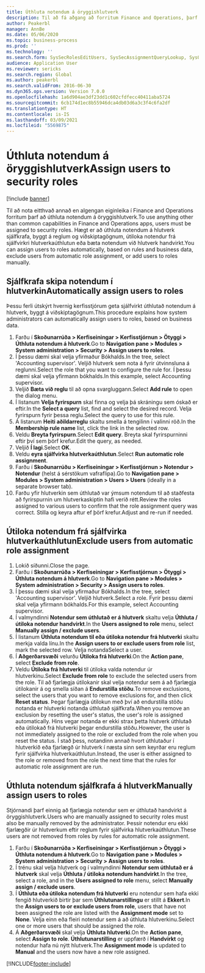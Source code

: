 ```yaml
---
title: Úthluta notendum á öryggishlutverk
description: Til að fá aðgang að forritum Finance and Operations, þarf að úthluta notendum á öryggishlutverk.
author: Peakerbl
manager: AnnBe
ms.date: 05/06/2020
ms.topic: business-process
ms.prod: ''
ms.technology: ''
ms.search.form: SysSecRolesEditUsers, SysSecAssignmentQueryLookup, SysQueryForm, SysSecRoleExcludeUsers
audience: Application User
ms.reviewer: sericks
ms.search.region: Global
ms.author: peakerbl
ms.search.validFrom: 2016-06-30
ms.dyn365.ops.version: Version 7.0.0
ms.openlocfilehash: 1a6d904ae3df23dd1c602cfdfecc40411aba5724
ms.sourcegitcommit: 6cb174d1ec8b55946dca4db03d6a3c3f4c6fa2df
ms.translationtype: HT
ms.contentlocale: is-IS
ms.lasthandoff: 03/09/2021
ms.locfileid: "5569875"
---
```

# <a name="assign-users-to-security-roles"></a><span data-ttu-id="b27a7-103">Úthluta notendum á öryggishlutverk</span><span class="sxs-lookup"><span data-stu-id="b27a7-103">Assign users to security roles</span></span>

[!include [banner](../../includes/banner.md)]

<span data-ttu-id="b27a7-104">Til að nota eitthvað annað en algengan eiginleika í Finance and Operations forritum þarf að úthluta notendum á öryggishlutverk.</span><span class="sxs-lookup"><span data-stu-id="b27a7-104">To use anything other than common capabilities in Finance and Operations apps, users must be assigned to security roles.</span></span> <span data-ttu-id="b27a7-105">Hægt er að úthluta notendum á hlutverk sjálfkrafa, byggt á reglum og viðskiptagögnum, útiloka notendur frá sjálfvirkri hlutverkaúthlutun eða bæta notendum við hlutverk handvirkt.</span><span class="sxs-lookup"><span data-stu-id="b27a7-105">You can assign users to roles automatically, based on rules and business data, exclude users from automatic role assignment, or add users to roles manually.</span></span>

## <a name="automatically-assign-users-to-roles"></a><span data-ttu-id="b27a7-106">Sjálfkrafa skipa notendum í hlutverkin</span><span class="sxs-lookup"><span data-stu-id="b27a7-106">Automatically assign users to roles</span></span>
<span data-ttu-id="b27a7-107">Þessu ferli útskýrt hvernig kerfisstjórum geta sjálfvirkt úthlutað notendum á hlutverk, byggt á viðskiptagögnum.</span><span class="sxs-lookup"><span data-stu-id="b27a7-107">This procedure explains how system administrators can automatically assign users to roles, based on business data.</span></span> 
1. <span data-ttu-id="b27a7-108">Farðu í **Skoðunarrúða > Kerfiseiningar > Kerfisstjórnun > Ötyggi > Úthluta notendum á hlutverk**.</span><span class="sxs-lookup"><span data-stu-id="b27a7-108">Go to **Navigation pane > Modules > System administration > Security > Assign users to roles**.</span></span>
2. <span data-ttu-id="b27a7-109">Í þessu dæmi skal velja yfirmaður Bókhalds.</span><span class="sxs-lookup"><span data-stu-id="b27a7-109">In the tree, select 'Accounting supervisor'.</span></span> <span data-ttu-id="b27a7-110">Veljið hlutverk sem nota á fyrir útvinnsluna á reglunni.</span><span class="sxs-lookup"><span data-stu-id="b27a7-110">Select the role that you want to configure the rule for.</span></span> <span data-ttu-id="b27a7-111">Í þessu dæmi skal velja yfirmann bókhalds.</span><span class="sxs-lookup"><span data-stu-id="b27a7-111">In this example, select Accounting supervisor.</span></span> 
3. <span data-ttu-id="b27a7-112">Veljið **Bæta við reglu** til að opna svargluggann.</span><span class="sxs-lookup"><span data-stu-id="b27a7-112">Select **Add rule** to open the dialog menu.</span></span>
4. <span data-ttu-id="b27a7-113">Í listanum **Velja fyrirspurn** skal finna og velja þá skráningu sem óskað er eftir.</span><span class="sxs-lookup"><span data-stu-id="b27a7-113">In the **Select a query** list, find and select the desired record.</span></span> <span data-ttu-id="b27a7-114">Velja fyrirspurn fyrir þessa reglu.</span><span class="sxs-lookup"><span data-stu-id="b27a7-114">Select the query to use for this rule.</span></span>  
5. <span data-ttu-id="b27a7-115">Á listanum **Heiti aðildarreglu** skaltu smella á tengilinn í valinni röð.</span><span class="sxs-lookup"><span data-stu-id="b27a7-115">In the **Membership rule name** list, click the link in the selected row.</span></span>
6. <span data-ttu-id="b27a7-116">Veldu **Breyta fyrirspurn**.</span><span class="sxs-lookup"><span data-stu-id="b27a7-116">Select **Edit query**.</span></span> <span data-ttu-id="b27a7-117">Breyta skal fyrirspurninni eftir því sem þörf krefur.</span><span class="sxs-lookup"><span data-stu-id="b27a7-117">Edit the query, as needed.</span></span>  
7. <span data-ttu-id="b27a7-118">Veljið **Í lagi**.</span><span class="sxs-lookup"><span data-stu-id="b27a7-118">Select **OK**.</span></span>
8. <span data-ttu-id="b27a7-119">Veldu **eyra sjálfvirka hlutverkaúthlutun**.</span><span class="sxs-lookup"><span data-stu-id="b27a7-119">Select **Run automatic role assignment**.</span></span>
9. <span data-ttu-id="b27a7-120">Farðu í **Skoðunarrúðu > Kerfiseiningar > Kerfisstjórnun > Notendur > Notendur** (helst á sérstökum vafraflipa).</span><span class="sxs-lookup"><span data-stu-id="b27a7-120">Go to **Navigation pane > Modules > System administration > Users > Users** (ideally in a separate browser tab).</span></span>
10. <span data-ttu-id="b27a7-121">Farðu yfir hlutverkin sem úthlutað var ýmsum notendum til að staðfesta að fyrirspurnin um hlutverkaskiptin hafi verið rétt.</span><span class="sxs-lookup"><span data-stu-id="b27a7-121">Review the roles assigned to various users to confirm that the role assignment query was correct.</span></span> <span data-ttu-id="b27a7-122">Stilla og keyra aftur ef þörf krefur.</span><span class="sxs-lookup"><span data-stu-id="b27a7-122">Adjust and re-run if needed.</span></span>

## <a name="exclude-users-from-automatic-role-assignment"></a><span data-ttu-id="b27a7-123">Útiloka notendum frá sjálfvirka hlutverkaúthlutun</span><span class="sxs-lookup"><span data-stu-id="b27a7-123">Exclude users from automatic role assignment</span></span>
1. <span data-ttu-id="b27a7-124">Lokið síðunni.</span><span class="sxs-lookup"><span data-stu-id="b27a7-124">Close the page.</span></span>
2. <span data-ttu-id="b27a7-125">Farðu í **Skoðunarrúða > Kerfiseiningar > Kerfisstjórnun > Ötyggi > Úthluta notendum á hlutverk**.</span><span class="sxs-lookup"><span data-stu-id="b27a7-125">Go to **Navigation pane > Modules > System administration > Security > Assign users to roles**.</span></span>
3. <span data-ttu-id="b27a7-126">Í þessu dæmi skal velja yfirmaður Bókhalds.</span><span class="sxs-lookup"><span data-stu-id="b27a7-126">In the tree, select 'Accounting supervisor'.</span></span> <span data-ttu-id="b27a7-127">Veljið hlutverk.</span><span class="sxs-lookup"><span data-stu-id="b27a7-127">Select a role.</span></span> <span data-ttu-id="b27a7-128">Fyrir þessu dæmi skal velja yfirmann bókhalds.</span><span class="sxs-lookup"><span data-stu-id="b27a7-128">For this example, select Accounting supervisor.</span></span>  
4. <span data-ttu-id="b27a7-129">Í valmyndinni **Notendur sem úthlutað er á hlutverk** skaltu velja **Úthluta / útiloka notendur handvirkt**.</span><span class="sxs-lookup"><span data-stu-id="b27a7-129">In the **Users assigned to role** menu, select **Manually assign / exclude users**.</span></span>
5. <span data-ttu-id="b27a7-130">Í listanum **Úthluta notendum til eða útiloka notendur frá hlutverki** skaltu merkja valda línu.</span><span class="sxs-lookup"><span data-stu-id="b27a7-130">In the **Assign users to or exclude users from role** list, mark the selected row.</span></span> <span data-ttu-id="b27a7-131">Velja notanda</span><span class="sxs-lookup"><span data-stu-id="b27a7-131">Select a user.</span></span>  
6. <span data-ttu-id="b27a7-132">Í **Aðgerðarsvæði** velurðu **Útiloka frá hlutverki**.</span><span class="sxs-lookup"><span data-stu-id="b27a7-132">On the **Action pane**, select **Exclude from role**.</span></span>
7. <span data-ttu-id="b27a7-133">Veldu **Útiloka frá hlutverki** til útiloka valda notendur úr hlutverkinu.</span><span class="sxs-lookup"><span data-stu-id="b27a7-133">Select **Exclude from role** to exclude the selected users from the role.</span></span> <span data-ttu-id="b27a7-134">Til að fjarlægja útilokanir skal velja notendur sem á að fjarlægja útilokanir á og smella síðan á **Endurstilla stöðu**.</span><span class="sxs-lookup"><span data-stu-id="b27a7-134">To remove exclusions, select the users that you want to remove exclusions for, and then click **Reset status**.</span></span> <span data-ttu-id="b27a7-135">Þegar fjarlægja útilokun með því að endurstilla stöðu notanda er hlutverki notanda úthlutað sjálfkrafa.</span><span class="sxs-lookup"><span data-stu-id="b27a7-135">When you remove an exclusion by resetting the user's status, the user's role is assigned automatically.</span></span> <span data-ttu-id="b27a7-136">Hins vegar notanda er ekki strax þetta hlutverk úthlutað eða útilokað frá hlutverki þegar endurstilla stöðu.</span><span class="sxs-lookup"><span data-stu-id="b27a7-136">However, the user is not immediately assigned to the role or excluded from the role when you reset the status.</span></span> <span data-ttu-id="b27a7-137">Í stað þess, notandinn annað hvort úthlutaður í hlutverkið eða fjarlægð úr hlutverk í næsta sinn sem keyrðar eru reglum fyrir sjálfvirka hlutverkaúthlutun.</span><span class="sxs-lookup"><span data-stu-id="b27a7-137">Instead, the user is either assigned to the role or removed from the role the next time that the rules for automatic role assignment are run.</span></span>  

## <a name="manually-assign-users-to-roles"></a><span data-ttu-id="b27a7-138">Úthluta notendum sjálfkrafa á hlutverk</span><span class="sxs-lookup"><span data-stu-id="b27a7-138">Manually assign users to roles</span></span>
<span data-ttu-id="b27a7-139">Stjórnandi þarf einnig að fjarlægja notendur sem er úthlutað handvirkt á öryggishlutverk.</span><span class="sxs-lookup"><span data-stu-id="b27a7-139">Users who are manually assigned to security roles must also be manually removed by the administrator.</span></span> <span data-ttu-id="b27a7-140">Þessir notendur eru ekki fjarlægðir úr hlutverkum eftir reglum fyrir sjálfvirka hlutverkaúthlutun.</span><span class="sxs-lookup"><span data-stu-id="b27a7-140">These users are not removed from roles by rules for automatic role assignment.</span></span>

1. <span data-ttu-id="b27a7-141">Farðu í **Skoðunarrúða > Kerfiseiningar > Kerfisstjórnun > Ötyggi > Úthluta notendum á hlutverk**.</span><span class="sxs-lookup"><span data-stu-id="b27a7-141">Go to **Navigation pane > Modules > System administration > Security > Assign users to roles**.</span></span>
2. <span data-ttu-id="b27a7-142">Í trénu skal velja hlutverk og í valmyndinni **Notendur sem úthlutað er á hlutverk** skal velja **Úthluta / útiloka notendum handvirkt**.</span><span class="sxs-lookup"><span data-stu-id="b27a7-142">In the tree, select a role, and in the **Users assigned to role** menu, select **Manually assign / exclude users**.</span></span>
4. <span data-ttu-id="b27a7-143">Í **Úthluta eða útiloka notendum frá hlutverki** eru notendur sem hafa ekki fengið hlutverkið birtir þar sem **Úthlutunarstillingu** er stillt á **Ekkert**.</span><span class="sxs-lookup"><span data-stu-id="b27a7-143">In the **Assign users to or exclude users from role**, users that have not been assigned the role are listed with the **Assignment mode** set to **None**.</span></span> <span data-ttu-id="b27a7-144">Velja einn eða fleiri notendur sem á að úthluta hlutverkinu.</span><span class="sxs-lookup"><span data-stu-id="b27a7-144">Select one or more users that should be assigned the role.</span></span>
5. <span data-ttu-id="b27a7-145">Á **Aðgerðarsvæði** skal velja **Úthluta hlutverki**.</span><span class="sxs-lookup"><span data-stu-id="b27a7-145">On the **Action pane**, select **Assign to role**.</span></span> <span data-ttu-id="b27a7-146">**Úthlutunarstilling** er uppfærð í **Handvirkt** og notendur hafa nú nýtt hlutverk.</span><span class="sxs-lookup"><span data-stu-id="b27a7-146">The **Assignment mode** is updated to **Manual** and the users now have a new role assigned.</span></span>


[!INCLUDE[footer-include](../../../../includes/footer-banner.md)]